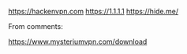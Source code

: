 https://hackenvpn.com
https://1.1.1.1
https://hide.me/

From comments:

https://www.mysteriumvpn.com/download
